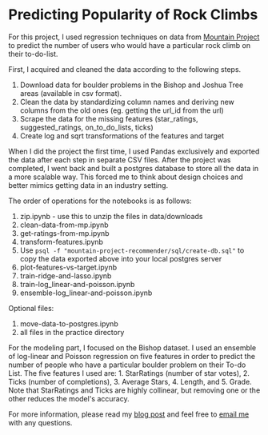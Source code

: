 # Predicting Popularity of Rock Climbs

For this project, I used regression techniques on data from [Mountain Project](https://www.mountainproject.com) to predict the number of users who would have a particular rock climb on their to-do-list.

First, I acquired and cleaned the data according to the following steps.

1. Download data for boulder problems in the Bishop and Joshua Tree areas (available in csv format).
2. Clean the data by standardizing column names and deriving new columns from the old ones (eg. getting the url_id from the url)
3. Scrape the data for the missing features (star_ratings, suggested_ratings, on_to_do_lists, ticks)
4. Create log and sqrt transformations of the features and target

When I did the project the first time, I used Pandas exclusively and exported the data after each step in separate CSV files. After the project was completed, I went back and built a postgres database to store all the data in a more scalable way.  This forced me to think about design choices and better mimics getting data in an industry setting.

The order of operations for the notebooks is as follows:

1. zip.ipynb - use this to unzip the files in data/downloads
2. clean-data-from-mp.ipynb
3. get-ratings-from-mp.ipynb
4. transform-features.ipynb
5. Use `psql -f "mountain-project-recommender/sql/create-db.sql"` to copy the data exported above into your local postgres server
6. plot-features-vs-target.ipynb
7. train-ridge-and-lasso.ipynb
8. train-log_linear-and-poisson.ipynb
9. ensemble-log_linear-and-poisson.ipynb

Optional files:

1. move-data-to-postgres.ipynb
2. all files in the practice directory

For the modeling part, I focused on the Bishop dataset. I used an ensemble of log-linear and Poisson regression on five features in order to predict the number of people who have a particular boulder problem on their To-do List. The five features I used are: 1. StarRatings (number of star votes), 2. Ticks (number of completions), 3. Average Stars, 4. Length, and 5. Grade. Note that StarRatings and Ticks are highly collinear, but removing one or the other reduces the model's accuracy.

For more information, please read my [blog post](https://harrisonized.github.io/2019/05/08/mountain-project-recommender.html) and feel free to [email me](mailto:harrisonized@gmail.com) with any questions.